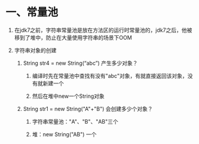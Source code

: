 # 一、常量池

   1. 在jdk7之前，字符串常量池是放在方法区的运行时常量池的，jdk7之后，他被移到了堆中，防止在大量使用字符串的场景下OOM
   
   2. 字符串对象的创建
   
      1. String str4 = new String(“abc”) 产生多少对象？
      
         1. 编译时先在常量池中查找有没有"abc"对象，有就直接返回该对象，没有就新建一个
         
         2. 然后在堆中new一个String对象
         
      2. String str1 = new String("A"+"B") 会创建多少个对象？
      
         1. 字符串常量池："A"、"B"、"AB"三个
         
         2. 堆：new String("AB") 一个
   
     
